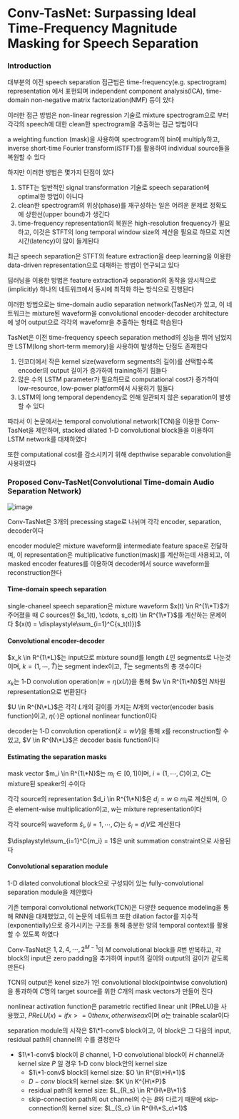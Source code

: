 # Conv-TasNet: Surpassing Ideal Time-Frequency Magnitude Masking for Speech Separation

### Introduction

대부분의 이전 speech separation 접근법은 time-frequency(e.g. spectrogram) representation 에서 표현되며 independent component analysis(ICA), time-domain non-negative matrix factorization(NMF) 등이 있다

이러한 접근 방법은 non-linear regression 기술로 mixture spectrogram으로 부터 각각의 speech에 대한 clean한 spectrogram을 추출하는 접근 방법이다

a weighting function (mask)을 사용하여 spectrogram의 bin에 multiply하고, inverse short-time Fourier transform(iSTFT)를 활용하여 individual source들을 복원할 수 있다

하지만 이러한 방법은 몇가지 단점이 있다
1. STFT는 일반적인 signal transformation 기술로 speech separation에 optimal한 방법이 아니다
2. clean한 spectrogram의 위상(phase)를 재구성하는 일은 어려운 문제로 정확도에 상한선(upper bound)가 생긴다
3. time-frequency representation의 복원은 high-resolution frequency가 필요하고, 이것은 STFT의 long temporal window size의 계산을 필요로 하므로 지연 시간(latency)이 많이 들게된다

최근 speech separation은 STFT의 feature extraction을 deep learning을 이용한 data-driven representation으로 대채하는 방법이 연구되고 있다

딥러닝을 이용한 방법은 feature extraction과 separation의 동작을 암시적으로(implicitly) 하나의 네트워크에서 동시에 최적화 하는 방식으로 진행된다

이러한 방법으로는 time-domain audio separation network(TasNet)가 있고, 이 네트워크는 mixture된 waveform을 convolutional encoder-decoder architecture에 넣어 output으로 각각의 wavefomr을 추출하는 형태로 학습된다

TasNet은 이전 time-frequency speech separation method의 성능을 뛰어 넘었지만 LSTM(long short-term memory)을 사용하여 발생하는 단점도 존재한다
1. 인코더에서 작은 kernel size(waveform segments의 길이)를 선택할수록 encoder의 output 길이가 증가하여 training하기 힘들다
2. 많은 수의 LSTM parameter가 필요하므로 computational cost가 증가하여 low-resource, low-power platform에서 사용하기 힘들다
3. LSTM의 long temporal dependency로 인해 일관되지 않은 separation이 발생할 수 있다

따라서 이 논문에서는 temporal convolutional network(TCN)을 이용한 Conv-TasNet을 제안하며, stacked dilated 1-D convolutional block들을 이용하여 LSTM network를 대채하였다

또한 computational cost를 감소시키기 위해 depthwise separable convolution을 사용하였다


### Proposed Conv-TasNet(Convolutional Time-domain Audio Separation Network)
![image](https://github.com/kimho1wq/TIL/assets/15611500/e28c2266-ea69-4cae-83ef-9d90abd5e72f)

Conv-TasNet은 3개의 precessing stage로 나뉘며 각각 encoder, separation, decoder이다

encoder module은 mixture waveform을 intermediate feature space로 전달하며, 이 representation은 multiplicative function(mask)를 계산하는데 사용되고, 이 masked encoder features를 이용하여 decoder에서 source waveform을 reconstruction한다


#### Time-domain speech separation

single-chaneel speech separation은 mixture waveform $x(t) \in R^{1\*T}$가 주어졌을 때 $C$ sources인 $s_1(t), \cdots, s_c(t) \in R^{1\*T}$를 계산하는 문제이다 $(x(t) = \displaystyle\sum_{i=1}^C{s_t(t)})$ 

#### Convolutional encoder-decoder

$x_k \in R^{1\*L}$는 input으로 mixture sound를 length $L$인 segments로 나눈것이며, $k = (1, \cdots, \hat{T})$는 segment index이고, $\hat{T}$는 segments의 총 갯수이다

$x_k$는 1-D convolution operation($w = \eta(xU)$)을 통해 $w \in R^{1\*N}$인 $N$차원 representation으로 변환된다

$U \in R^{N\*L}$은 각각 $L$개의 길이를 가지는 $N$개의 vector(encoder basis function)이고, $\eta(\cdot)$은 optional nonlinear function이다

decoder는 1-D convolution operation($\hat{x} = wV$)을 통해 $x$를 reconstruction할 수 있고, $V \in R^{N\*L}$은 decoder basis function이다


#### Estimating the separation masks

mask vector $m_i \in R^{1\*N}$는 $m_i \in [0,1]$이며, $i = (1, \cdots, C)$이고, $C$는 mixture된 speaker의 수이다

각각 source의 representation $d_i \in R^{1\*N}$은 $d_i = w \odot m_i$로 계산되며, $\odot$은 element-wise multiplication이고, $w$는 mixture representation이다

각각 source의 waveform $\hat{s}_i, (i=1,\cdots,C)$는 $\hat{s}_i = d_i V$로 계산된다 

$\displaystyle\sum_{i=1}^C{m_i} = 1$은 unit summation constraint으로 사용된다


#### Convolutional separation module

1-D dilated convolutional block으로 구성되어 있는 fully-convolutional separation module을 제안했다

기존 temporal convolutional network(TCN)은 다양한 sequence modeling을 통해 RNN을 대채했었고, 이 논문의 네트워크 또한 dilation factor를 지수적(exponentially)으로 증가시키는 구조를 통해 충분한 양의 temporal context를 활용할 수 있도록 하였다

Conv-TasNet은 $1,2,4,\cdots,2^{M-1}$의 $M$ convolutional block을 $R$번 반복하고, 각 block의 input은 zero padding을 추가하여 input의 길이와 output의 길이가 같도록 만든다

TCN의 output은 kenel size가 1인 convolutional block(pointwise convolution)을 통과하여 $C$명의 target source를 위한 $C$개의 mask vectors가 만들어 진다

nonlinear activation function은 parametric rectified linear unit (PReLU)을 사용했고, $PReLU(x) = if x >= 0 then x, otherwise \alpha x$이며 $\alpha$는 trainable scalar이다

separation module의 시작은 $1\*1-conv$ block이고, 이 block은 그 다음의 input, residual path의 channel의 수를 결정한다

- $1\*1-conv$ block이 $B$ channel, 1-D convolutional block이 $H$ channel과 kernel size $P$ 일 경우 1-D conv block안의 kernel size
  - $1\*1-conv$ block의 kernel size: $O \in R^{B\*H\*1}$
  - $D-conv$ block의 kernel size: $K \in K^{H\*P}$
  - residual path의 kernel size: $L_{R_s} \in R^{H\*B\*1}$
  - skip-connection path의 out channel의 수는 $B$와 다르기 때문에 skip-connection의 kernel size: $L_{S_c} \in R^{H\*S_c\*1}$







